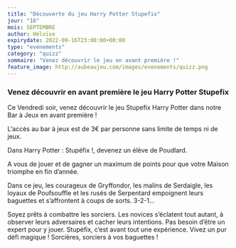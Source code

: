 ```yaml
---
title: "Découverte du jeu Harry Potter Stupefix"
jour: "16"
mois: SEPTEMBRE
author: Héloïse
expirydate: 2022-09-16T23:00:00+00:00
type: "evenements"
category: "quizz"
sommaire: "Venez découvrir le jeu en avant première !"
feature_image: http://aubeaujeu.com/images/evenements/quizz.png
---
```

### Venez découvrir en avant première le jeu Harry Potter Stupefix

Ce Vendredi soir, venez découvrir le jeu Stupefix Harry Potter dans notre Bar à Jeux en avant première !

L'accès au bar à jeux est de 3€ par personne sans limite de temps ni de jeux.

Dans Harry Potter : Stupéfix !, devenez un élève de Poudlard.

A vous de jouer et de gagner un maximum de points pour que votre Maison triomphe en fin d’année.

Dans ce jeu, les courageux de Gryffondor, les malins de Serdaigle, les loyaux de Poufsouffle et les rusés de Serpentard empoignent leurs baguettes et s’affrontent à coups de sorts. 3-2-1…

Soyez prêts à combattre les sorciers. Les novices s’éclatent tout autant, à observer leurs adversaires et cacher leurs intentions. Pas besoin d’être un expert pour y jouer. Stupéfix, c’est avant tout une expérience. Vivez un pur défi magique !
Sorcières, sorciers à vos baguettes !
